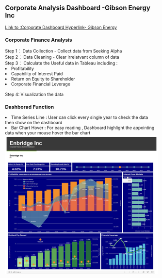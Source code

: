 
<h2>Corporate Analysis Dashboard -Gibson Energy Inc</h2>
<a href="https://dndworkshop.github.io/tableau_gibson-energy/">Link to :Corporate Dashboard Hyperlink- Gibson Energy</a><br>

<h3>Corporate Finance Analysis</h3>
Step 1： Data Collection - Collect data from Seeking Alpha <br>
Step 2： Data Cleaning - Clear irrelatvant column of data <br>
Step 3： Calculate the Useful data in Tableau including : <br>
<li>Profitability</li>
<li>Capability of Interest Paid</li>
<li>Return on Equity to Shareholder</li>
<li>Corporate Financial Leverage</li><br>
Step 4: Visualization the data <br>

<h3>Dashborad Function</h3>
<li>Time Series Line : User can click every single year to check the data then show on the dashboard</li>
<li>Bar Chart Hover : For easy reading , Dashboard highlight the appointing data when your mouse hover the bar chart</li>

<img src="https://github.com/arshouinvest/corporate_analysis/blob/main/dashboard.png">
